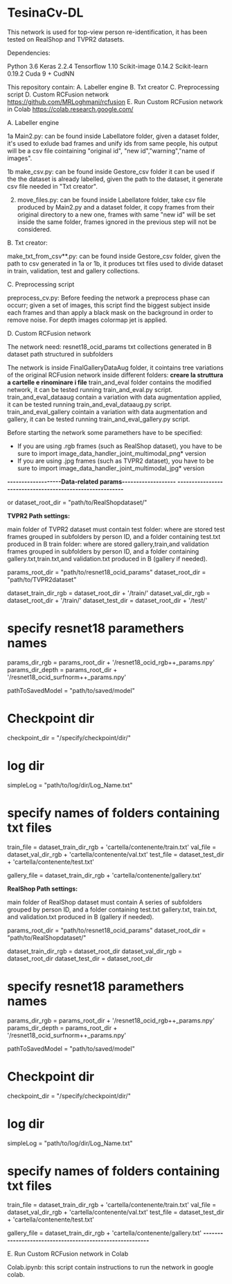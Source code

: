 # TesinaCv-DL
This network is used for top-view person re-identification, it has been tested on RealShop and TVPR2 datasets.

Dependencies:

Python 3.6
Keras 2.2.4
Tensorflow 1.10
Scikit-image 0.14.2
Scikit-learn 0.19.2
Cuda 9 + CudNN

This repository contain: 
A. Labeller engine
B. Txt creator
C. Preprocessing script
D. Custom RCFusion network  https://github.com/MRLoghmani/rcfusion
E. Run Custom RCFusion network in Colab https://colab.research.google.com/

A. Labeller engine

1a Main2.py: can be found inside Labellatore folder, given a dataset folder, it's used to exlude bad frames and unify ids from same people, his output will be a csv file cointaining "original id", "new id","warning","name of images".
          
1b make_csv.py: can be found inside Gestore_csv folder it can be used if the the dataset is already labelled, given the path to the dataset, it generate csv file needed in "Txt creator".          
          
2. move_files.py:  can be found inside Labellatore folder, take csv file produced by Main2.py and a dataset folder, it copy frames from their original directory to a new one, frames with same "new id" will be set inside the same folder, frames ignored in the previous step will not be considered.

B. Txt creator: 

make_txt_from_csv**.py: can be found inside Gestore_csv folder, given the path to csv generated in 1a or 1b, it produces txt files used to divide dataset in train, validation, test and gallery collections.

C. Preprocessing script

preprocess_cv.py: Before feeding the network a preprocess phase can occurr; given a set of images, this script find the biggest subject inside each frames and than apply a black mask on the background in order to remove noise. For depth images colormap jet is applied. 

D. Custom RCFusion network

The network need:
resnet18_ocid_params
txt collections generated in B
dataset path structured in subfolders

The network is inside FinalGalleryDataAug folder, it cointains tree variations of the original RCFusion network inside different folders: 
**creare la struttura a cartelle e rinominare i file**
train_and_eval folder contains the modified network, it can be tested running train_and_eval.py script. 
train_and_eval_dataaug contain a variation with data augmentation applied, it can be tested running train_and_eval_dataaug.py script.
train_and_eval_gallery cointain a variation with data augmentation and gallery, it can be tested running train_and_eval_gallery.py script.

Before starting the network some paramethers have to be specified:

- If you are using .rgb frames (such as RealShop dataset), you have to be sure to import image_data_handler_joint_multimodal_png* version
- If you are using .jpg frames (such as TVPR2 dataset), you have to be sure to import image_data_handler_joint_multimodal_jpg* version


**-------------------Data-related params-------------------**
**---------------------------------------------------------**

or  dataset_root_dir = "path/to/RealShopdataset/"

**TVPR2 Path settings:**

main folder of TVPR2 dataset must contain 
test folder: where are stored test frames grouped in subfolders by person ID, and a folder containing test.txt produced in B
train folder: where are stored gallery,train,and validation frames grouped in subfolders by person ID, and a folder containing gallery.txt,train.txt,and validation.txt produced in B (gallery if needed).


params_root_dir = "path/to/resnet18_ocid_params"
dataset_root_dir = "path/to/TVPR2dataset"    

dataset_train_dir_rgb = dataset_root_dir + '/train/'
dataset_val_dir_rgb = dataset_root_dir + '/train/'
dataset_test_dir = dataset_root_dir + '/test/'

# specify resnet18 paramethers names
params_dir_rgb = params_root_dir + '/resnet18_ocid_rgb++_params.npy'
params_dir_depth = params_root_dir + '/resnet18_ocid_surfnorm++_params.npy'

pathToSavedModel = "path/to/saved/model"

# Checkpoint dir
checkpoint_dir = "/specify/checkpoint/dir/"
# log dir
simpleLog = "path/to/log/dir/Log_Name.txt"

# specify names of folders containing txt files 
train_file = dataset_train_dir_rgb + 'cartella/contenente/train.txt'
val_file = dataset_val_dir_rgb + 'cartella/contenente/val.txt'
test_file = dataset_test_dir + 'cartella/contenente/test.txt'

gallery_file = dataset_train_dir_rgb + 'cartella/contenente/gallery.txt'


**RealShop Path settings:**

main folder of RealShop dataset must contain 
A series of subfolders grouped by person ID, and a folder containing test.txt gallery.txt, train.txt, and validation.txt produced in B (gallery if needed).

params_root_dir = "path/to/resnet18_ocid_params"
dataset_root_dir = "path/to/RealShopdataset/"    

dataset_train_dir_rgb = dataset_root_dir 
dataset_val_dir_rgb = dataset_root_dir 
dataset_test_dir = dataset_root_dir

# specify resnet18 paramethers names
params_dir_rgb = params_root_dir + '/resnet18_ocid_rgb++_params.npy'
params_dir_depth = params_root_dir + '/resnet18_ocid_surfnorm++_params.npy'

pathToSavedModel = "path/to/saved/model"

# Checkpoint dir
checkpoint_dir = "/specify/checkpoint/dir/"
# log dir
simpleLog = "path/to/log/dir/Log_Name.txt"

# specify names of folders containing txt files 
train_file = dataset_train_dir_rgb + 'cartella/contenente/train.txt'
val_file = dataset_val_dir_rgb + 'cartella/contenente/val.txt'
test_file = dataset_test_dir + 'cartella/contenente/test.txt'

gallery_file = dataset_train_dir_rgb + 'cartella/contenente/gallery.txt'
**---------------------------------------------------------**

E. Run Custom RCFusion network in Colab

Colab.ipynb: this script contain instructions to run the network in google colab.









